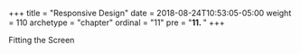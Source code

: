 +++
title = "Responsive Design"
date = 2018-08-24T10:53:05-05:00
weight = 110
archetype = "chapter"
ordinal = "11"
pre = "<b>11. </b>"
+++


Fitting the Screen
